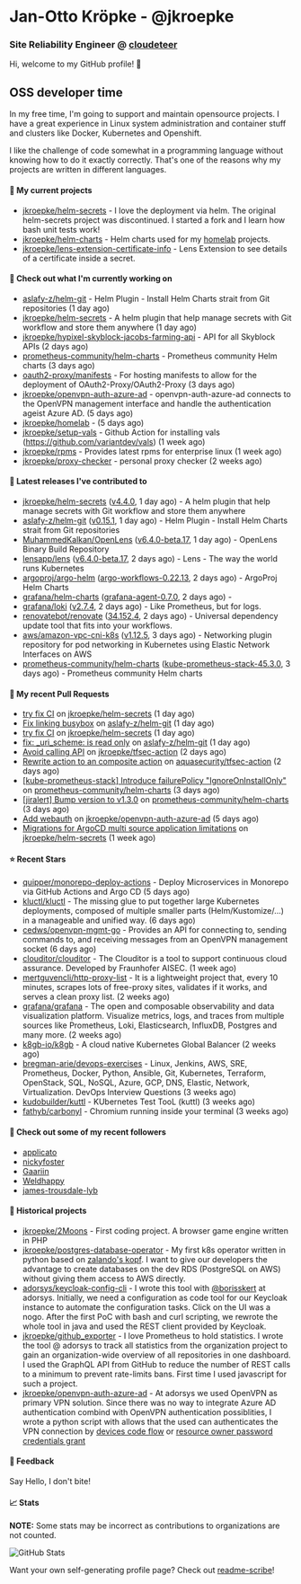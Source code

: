 # Jan-Otto Kröpke - @jkroepke
### Site Reliability Engineer @ [cloudeteer](https://cloudeteer.de/)

Hi, welcome to my GitHub profile! 👋

## OSS developer time
In my free time, I'm going to support and maintain opensource projects. I have a great experience in Linux system administration and container stuff and clusters like Docker, Kubernetes and Openshift.

I like the challenge of code somewhat in a programming language without knowing how to do it exactly correctly. That's one of the reasons why my projects are written in different languages.

#### 🌱 My current projects
- [jkroepke/helm-secrets](https://github.com/jkroepke/helm-secrets) - I love the deployment via helm. The original helm-secrets project was discontinued. I started a fork and I learn how bash unit tests work!
- [jkroepke/helm-charts](https://github.com/jkroepke/helm-charts) - Helm charts used for my [homelab](https://github.com/jkroepke/homelab) projects.
- [jkroepke/lens-extension-certificate-info](https://github.com/jkroepke/lens-extension-certificate-info) - Lens Extension to see details of a certificate inside a secret.

#### 👷 Check out what I'm currently working on

- [aslafy-z/helm-git](https://github.com/aslafy-z/helm-git) - Helm Plugin - Install Helm Charts strait from Git repositories (1 day ago)
- [jkroepke/helm-secrets](https://github.com/jkroepke/helm-secrets) - A helm plugin that help manage secrets with Git workflow and store them anywhere (1 day ago)
- [jkroepke/hypixel-skyblock-jacobs-farming-api](https://github.com/jkroepke/hypixel-skyblock-jacobs-farming-api) - API for all Skyblock APIs (2 days ago)
- [prometheus-community/helm-charts](https://github.com/prometheus-community/helm-charts) - Prometheus community Helm charts (3 days ago)
- [oauth2-proxy/manifests](https://github.com/oauth2-proxy/manifests) - For hosting manifests to allow for the deployment of OAuth2-Proxy/OAuth2-Proxy (3 days ago)
- [jkroepke/openvpn-auth-azure-ad](https://github.com/jkroepke/openvpn-auth-azure-ad) - openvpn-auth-azure-ad connects to the OpenVPN management interface and handle the authentication ageist Azure AD. (5 days ago)
- [jkroepke/homelab](https://github.com/jkroepke/homelab) -  (5 days ago)
- [jkroepke/setup-vals](https://github.com/jkroepke/setup-vals) - Github Action for installing vals (https://github.com/variantdev/vals) (1 week ago)
- [jkroepke/rpms](https://github.com/jkroepke/rpms) - Provides latest rpms for enterprise linux (1 week ago)
- [jkroepke/proxy-checker](https://github.com/jkroepke/proxy-checker) - personal proxy checker (2 weeks ago)

#### 🔭 Latest releases I've contributed to

- [jkroepke/helm-secrets](https://github.com/jkroepke/helm-secrets) ([v4.4.0](https://github.com/jkroepke/helm-secrets/releases/tag/v4.4.0), 1 day ago) - A helm plugin that help manage secrets with Git workflow and store them anywhere
- [aslafy-z/helm-git](https://github.com/aslafy-z/helm-git) ([v0.15.1](https://github.com/aslafy-z/helm-git/releases/tag/v0.15.1), 1 day ago) - Helm Plugin - Install Helm Charts strait from Git repositories
- [MuhammedKalkan/OpenLens](https://github.com/MuhammedKalkan/OpenLens) ([v6.4.0-beta.17](https://github.com/MuhammedKalkan/OpenLens/releases/tag/v6.4.0-beta.17), 1 day ago) - OpenLens Binary Build Repository
- [lensapp/lens](https://github.com/lensapp/lens) ([v6.4.0-beta.17](https://github.com/lensapp/lens/releases/tag/v6.4.0-beta.17), 2 days ago) - Lens - The way the world runs Kubernetes
- [argoproj/argo-helm](https://github.com/argoproj/argo-helm) ([argo-workflows-0.22.13](https://github.com/argoproj/argo-helm/releases/tag/argo-workflows-0.22.13), 2 days ago) - ArgoProj Helm Charts
- [grafana/helm-charts](https://github.com/grafana/helm-charts) ([grafana-agent-0.7.0](https://github.com/grafana/helm-charts/releases/tag/grafana-agent-0.7.0), 2 days ago) - 
- [grafana/loki](https://github.com/grafana/loki) ([v2.7.4](https://github.com/grafana/loki/releases/tag/v2.7.4), 2 days ago) - Like Prometheus, but for logs.
- [renovatebot/renovate](https://github.com/renovatebot/renovate) ([34.152.4](https://github.com/renovatebot/renovate/releases/tag/34.152.4), 2 days ago) - Universal dependency update tool that fits into your workflows.
- [aws/amazon-vpc-cni-k8s](https://github.com/aws/amazon-vpc-cni-k8s) ([v1.12.5](https://github.com/aws/amazon-vpc-cni-k8s/releases/tag/v1.12.5), 3 days ago) - Networking plugin repository for pod networking in Kubernetes using Elastic Network Interfaces on AWS
- [prometheus-community/helm-charts](https://github.com/prometheus-community/helm-charts) ([kube-prometheus-stack-45.3.0](https://github.com/prometheus-community/helm-charts/releases/tag/kube-prometheus-stack-45.3.0), 3 days ago) - Prometheus community Helm charts

#### 🔨 My recent Pull Requests

- [try fix CI](https://github.com/jkroepke/helm-secrets/pull/344) on [jkroepke/helm-secrets](https://github.com/jkroepke/helm-secrets) (1 day ago)
- [Fix linking busybox](https://github.com/aslafy-z/helm-git/pull/251) on [aslafy-z/helm-git](https://github.com/aslafy-z/helm-git) (1 day ago)
- [try fix CI](https://github.com/jkroepke/helm-secrets/pull/343) on [jkroepke/helm-secrets](https://github.com/jkroepke/helm-secrets) (1 day ago)
- [fix: _uri_scheme: is read only](https://github.com/aslafy-z/helm-git/pull/248) on [aslafy-z/helm-git](https://github.com/aslafy-z/helm-git) (1 day ago)
- [Avoid calling API](https://github.com/jkroepke/tfsec-action/pull/1) on [jkroepke/tfsec-action](https://github.com/jkroepke/tfsec-action) (2 days ago)
- [Rewrite action to an composite action](https://github.com/aquasecurity/tfsec-action/pull/11) on [aquasecurity/tfsec-action](https://github.com/aquasecurity/tfsec-action) (2 days ago)
- [[kube-prometheus-stack] Introduce failurePolicy &#34;IgnoreOnInstallOnly&#34;](https://github.com/prometheus-community/helm-charts/pull/3066) on [prometheus-community/helm-charts](https://github.com/prometheus-community/helm-charts) (3 days ago)
- [[jiralert] Bump version to v1.3.0](https://github.com/prometheus-community/helm-charts/pull/3065) on [prometheus-community/helm-charts](https://github.com/prometheus-community/helm-charts) (3 days ago)
- [Add webauth](https://github.com/jkroepke/openvpn-auth-azure-ad/pull/24) on [jkroepke/openvpn-auth-azure-ad](https://github.com/jkroepke/openvpn-auth-azure-ad) (5 days ago)
- [Migrations for ArgoCD multi source application limitations](https://github.com/jkroepke/helm-secrets/pull/340) on [jkroepke/helm-secrets](https://github.com/jkroepke/helm-secrets) (1 week ago)

#### ⭐ Recent Stars

- [quipper/monorepo-deploy-actions](https://github.com/quipper/monorepo-deploy-actions) - Deploy Microservices in Monorepo via GitHub Actions and Argo CD (5 days ago)
- [kluctl/kluctl](https://github.com/kluctl/kluctl) - The missing glue to put together large Kubernetes deployments, composed of multiple smaller parts (Helm/Kustomize/...)  in a manageable and unified way. (6 days ago)
- [cedws/openvpn-mgmt-go](https://github.com/cedws/openvpn-mgmt-go) - Provides an API for connecting to, sending commands to, and receiving messages from an OpenVPN management socket (6 days ago)
- [clouditor/clouditor](https://github.com/clouditor/clouditor) - The Clouditor is a tool to support continuous cloud assurance. Developed by Fraunhofer AISEC. (1 week ago)
- [mertguvencli/http-proxy-list](https://github.com/mertguvencli/http-proxy-list) - It is a lightweight project that, every 10 minutes, scrapes lots of free-proxy sites, validates if it works, and serves a clean proxy list. (2 weeks ago)
- [grafana/grafana](https://github.com/grafana/grafana) - The open and composable observability and data visualization platform. Visualize metrics, logs, and traces from multiple sources like Prometheus, Loki, Elasticsearch, InfluxDB, Postgres and many more.  (2 weeks ago)
- [k8gb-io/k8gb](https://github.com/k8gb-io/k8gb) - A cloud native Kubernetes Global Balancer (2 weeks ago)
- [bregman-arie/devops-exercises](https://github.com/bregman-arie/devops-exercises) - Linux, Jenkins, AWS, SRE, Prometheus, Docker, Python, Ansible, Git, Kubernetes, Terraform, OpenStack, SQL, NoSQL, Azure, GCP, DNS, Elastic, Network, Virtualization. DevOps Interview Questions (3 weeks ago)
- [kudobuilder/kuttl](https://github.com/kudobuilder/kuttl) - KUbernetes Test TooL (kuttl) (3 weeks ago)
- [fathyb/carbonyl](https://github.com/fathyb/carbonyl) - Chromium running inside your terminal (3 weeks ago)

#### 👯 Check out some of my recent followers

- [applicato](https://github.com/applicato)
- [nickyfoster](https://github.com/nickyfoster)
- [Gaariin](https://github.com/Gaariin)
- [Weldhappy](https://github.com/Weldhappy)
- [james-trousdale-lyb](https://github.com/james-trousdale-lyb)

#### 📜 Historical projects
- [jkroepke/2Moons](https://github.com/jkroepke/2Moons) - First coding project. A browser game engine written in PHP
- [jkroepke/postgres-database-operator](https://github.com/jkroepke/postgres-database-operator) - My first k8s operator written in python based on [zalando's kopf](https://github.com/zalando-incubator/kopf). I want to give our developers the advantage to create databases on the dev RDS (PostgreSQL on AWS) without giving them access to AWS directly.
- [adorsys/keycloak-config-cli](https://github.com/adorsys/keycloak-config-cli) - I wrote this tool with [@borisskert](https://github.com/borisskert) at adorsys. Initially, we need a configuration as code tool for our Keycloak instance to automate the configuration tasks. Click on the UI was a nogo. After the first PoC with bash and curl scripting, we rewrote the whole tool in java and used the REST client provided by Keycloak.
- [jkroepke/github_exporter](https://github.com/jkroepke/github_exporter) - I love Prometheus to hold statistics. I wrote the tool @ adorsys to track all statistics from the organization project to gain an organization-wide overview of all repositories in one dashboard. I used the GraphQL API from GitHub to reduce the number of REST calls to a minimum to prevent rate-limits bans. First time I used javascript for such a project.
- [jkroepke/openvpn-auth-azure-ad](https://github.com/jkroepke/openvpn-auth-azure-ad) - At adorsys we used OpenVPN as primary VPN solution. Since there was no way to integrate Azure AD authentication combind with OpenVPN authentication possiblities, I wrote a python script with allows that the used can authenticates the VPN connection by [devices code flow](https://docs.microsoft.com/en-us/azure/active-directory/develop/v2-oauth2-device-code) or [resource owner password credentials grant](https://docs.microsoft.com/en-us/azure/active-directory/develop/v2-oauth-ropc)

#### 💬 Feedback

Say Hello, I don't bite!

#### 📈 Stats

**NOTE:** Some stats may be incorrect as contributions to organizations
are not counted.

![GitHub Stats](https://github-readme-stats.vercel.app/api?username=jkroepke&count_private=false&theme=tokyonight&show_icons=true)

Want your own self-generating profile page? Check out [readme-scribe](https://github.com/muesli/readme-scribe)!
